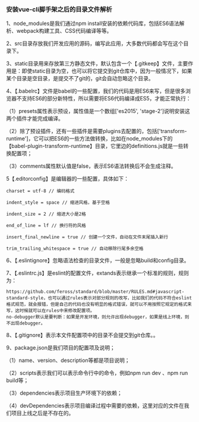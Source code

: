 ### 安装vue-cli脚手架之后的目录文件解析


1、node_modules是我们通过npm install安装的依赖代码库，包括ES6语法解析、webpack构建工具、CSS代码编译等等。

2、src目录存放我们开发应用的源码，编写此应用，大多数代码都会写在这个目录下。

3、static目录用来存放第三方静态文件，默认包含一个【.gitkeep】文件，主要作用是：即使static目录为空，也可以将它提交到git仓库中，因为一般情况下，如果某个目录是空目录，是提交不了git的，git会自动忽略这个目录。

4、【.babelrc】文件是babel的一些配置，我们的代码是用ES6来写，但是很多浏览器不支持ES6的部分新特性，所以需要将ES6代码编译成ES5，才能正常执行：

（1）presets属性表示预设，属性值是一个数组['es2015', 'stage-2']说明安装这两个插件才能完成编译。

（2）除了预设插件，还有一些插件是需要plugins去配置的，包括['transform-runtime']，它可以把ES6的一些方法做转换，比如在node_modules下的【babel-plugin-transform-runtime】目录，它里边的definitions.js就是一些转换配置项；

（3）comments属性默认值是false，表示ES6语法转换后不会生成注释。

5【.editorconfig】是编辑器的一些配置，具体如下：

```
charset = utf-8 // 编码格式

indent_style = space // 缩进风格，基于空格

indent_size = 2 // 缩进大小是2格

end_of_line = lf // 换行符的风格

insert_final_newline = true // 创建一个文件，自动在文件末尾插入新行

trim_trailing_whitespace = true // 自动移除行尾多余空格
```

6、【.eslintignore】忽略语法检查的目录文件，一般是忽略build和config目录。

7、【.eslintrc.js】是eslint的配置文件，extands表示继承一个标准的规则，规则为：
```
https://github.com/feross/standard/blob/master/RULES.md#javascript-standard-style，也可以通过rules表示对部分规则的改写，比如我们的代码不符合eslint格式规范，就会报错，但是自己的代码也没有明显的格式错误，就可以不用按照它规定的格式来写，这时候就可以在rules中来修改配置项。
no-debugger默认是要判断：如果是开发环境，则允许出现debugger，如果是线上环境，则不出现debugger。
```

8、【.gitignore】表示本文件配置项中的目录不会提交到git仓库。。

9、package.json是我们项目的配置项及说明；

（1）name、version、description等都是项目说明；

（2）scripts表示我们可以表示命令行中的命令，例如npm run dev 、npm run build等；

（3）dependencies表示项目生产环境下的依赖；

（4）devDependencies表示项目编译过程中需要的依赖，这里对应的文件在我们项目上线之后是不存在的。
